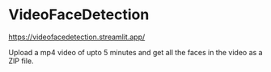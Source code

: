 # VideoFaceDetection

https://videofacedetection.streamlit.app/

Upload a mp4 video of upto 5 minutes and get all the faces in the video as a ZIP file.
